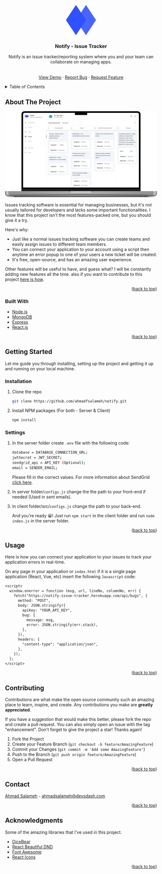 <div align="center">
  <a href="https://github.com/othneildrew/Best-README-Template">
    <img src="images/logo.svg" width="100" height="100">
  </a>

  <h3 align="center">Notify - Issue Tracker</h3>

  <p align="center">
    Notify is an issue tracker/reporting system where you and your team can collaborate on managing apps.
    <br />
    <br />
    <br />
    <a target="_blank" href="http://notify.devsdash.com/">View Demo</a>
    ·
    <a target="_blank" href="https://github.com/ahmadfsalameh/notify/issues">Report Bug</a>
    ·
    <a target="_blank" href="https://github.com/ahmadfsalameh/notify/issues">Request Feature</a>
  </p>
</div>

<!-- TABLE OF CONTENTS -->
<details>
  <summary>Table of Contents</summary>
  <ol>
    <li>
      <a href="#about-the-project">About The Project</a>
      <ul>
        <li><a href="#built-with">Built With</a></li>
      </ul>
    </li>
    <li>
      <a href="#getting-started">Getting Started</a>
      <ul>
        <li><a href="#installation">Installation</a></li>
        <li><a href="#settings">Settings</a></li>
      </ul>
    </li>
    <li><a href="#usage">Usage</a></li>
    <li><a href="#contributing">Contributing</a></li>
    <li><a href="#contact">Contact</a></li>
    <li><a href="#acknowledgments">Acknowledgments</a></li>
  </ol>
</details>

<!-- ABOUT THE PROJECT -->

## About The Project

<img src="images/screenshot.png" />

Issues tracking software is essential for managing businesses, but it's not usually tailored for developers and lacks some important functionalities. I know that this project isn't the most features-packed one, but you should give it a try.

Here's why:

- Just like a normal issues tracking software you can create teams and easily assign issues to different team members.
- You can connect your application to your account using a script then anytime an error popup to one of your users a new ticket will be created.
- It's free, open-source, and has an amazing user experience.

Other features will be useful to have, and guess what? I will be constantly adding new features all the time. also if you want to contribute to this project <a href="#contributing">here is how</a>.

<p align="right">(<a href="#top">back to top</a>)</p>

### Built With

- [Node.js](https://nodejs.org/)
- [MongoDB](https://www.mongodb.com/)
- [Express](https://expressjs.com/)
- [React.js](https://reactjs.org/)

<p align="right">(<a href="#top">back to top</a>)</p>

<!-- GETTING STARTED -->

## Getting Started

Let me guide you through installing, setting up the project and getting it up and running on your local machine.

### Installation

1. Clone the repo
   ```sh
   git clone https://github.com/ahmadfsalameh/notify.git
   ```
2. Install NPM packages (For both - Server & Client)
   ```sh
   npm install
   ```

### Settings

1.  In the server folder create `.env` file with the following code:

    ```sh
    database = DATABASE_CONNECTION_URL;
    jwtSecret = JWT_SECRET;
    sendgrid_api = API_KEY (Optional);
    email = SENDER_EMAIL;
    ```

    Please fill in the correct values. For more information about SendGrid <a href="https://sendgrid.com/" target="_blank">click here</a>.

2.  In server folder/`configs.js` change the the path to your front-end if needed (Used in sent emails).

3.  In client folder/src/`configs.js` change the path to your back-end.

    And you're ready 😀! Just run `npm start` in the client folder and run `node index.js` in the server folder.

<p align="right">(<a href="#top">back to top</a>)</p>

<!-- USAGE EXAMPLES -->

## Usage

Here is how you can connect your application to your issues to track your application errors in real-time.

On any page in your application or `index.html` if it is a single page application (React, Vue, etc) insert the following `Javascript` code:

```
<script>
  window.onerror = function (msg, url, lineNo, columnNo, err) {
    fetch("https://notify-issue-tracker.herokuapp.com/api/bugs", {
      method: "POST",
      body: JSON.stringify({
        apiKey: "YOUR_API_KEY",
        bug: {
          message: msg,
          error: JSON.stringify(err.stack),
        },
      }),
      headers: {
        "content-type": "application/json",
      },
    });
  };
</script>
```

<p align="right">(<a href="#top">back to top</a>)</p>

<!-- CONTRIBUTING -->

## Contributing

Contributions are what make the open source community such an amazing place to learn, inspire, and create. Any contributions you make are **greatly appreciated**.

If you have a suggestion that would make this better, please fork the repo and create a pull request. You can also simply open an issue with the tag "enhancement".
Don't forget to give the project a star! Thanks again!

1. Fork the Project
2. Create your Feature Branch (`git checkout -b feature/AmazingFeature`)
3. Commit your Changes (`git commit -m 'Add some AmazingFeature'`)
4. Push to the Branch (`git push origin feature/AmazingFeature`)
5. Open a Pull Request

<p align="right">(<a href="#top">back to top</a>)</p>

<!-- CONTACT -->

## Contact

[Ahmad Salameh](https://devsdash.com) - ahmadsalameh@devsdash.com

<p align="right">(<a href="#top">back to top</a>)</p>

<!-- ACKNOWLEDGMENTS -->

## Acknowledgments

Some of the amazing libraries that I've used in this project.

- [DiceBear](https://avatars.dicebear.com/)
- [React Beautiful DND](https://github.com/atlassian/react-beautiful-dnd)
- [Font Awesome](https://fontawesome.com)
- [React Icons](https://react-icons.github.io/react-icons/search)

<p align="right">(<a href="#top">back to top</a>)</p>
